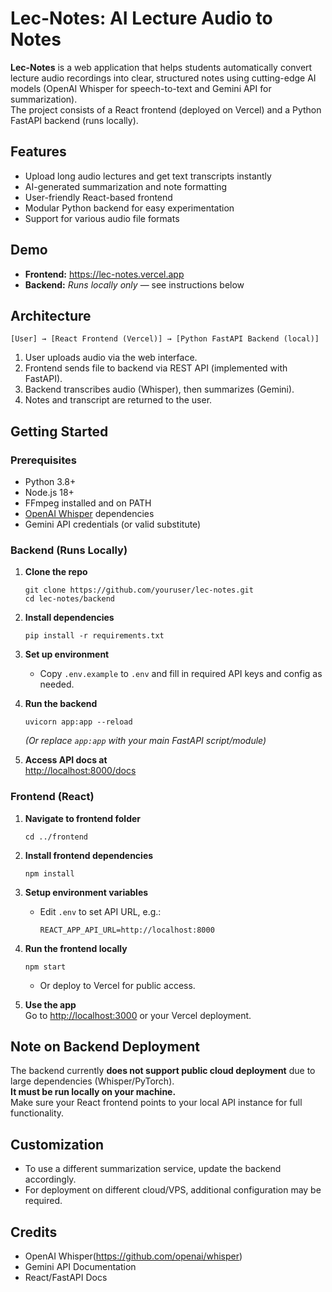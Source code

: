 # Lec-Notes: AI Lecture Audio to Notes

**Lec-Notes** is a web application that helps students automatically convert lecture audio recordings into clear, structured notes using cutting-edge AI models (OpenAI Whisper for speech-to-text and Gemini API for summarization).  
The project consists of a React frontend (deployed on Vercel) and a Python FastAPI backend (runs locally).

## Features

- Upload long audio lectures and get text transcripts instantly
- AI-generated summarization and note formatting
- User-friendly React-based frontend
- Modular Python backend for easy experimentation
- Support for various audio file formats

## Demo

- **Frontend:** https://lec-notes.vercel.app
- **Backend:** *Runs locally only* — see instructions below


## Architecture

```
[User] → [React Frontend (Vercel)] → [Python FastAPI Backend (local)]
```

1. User uploads audio via the web interface.
2. Frontend sends file to backend via REST API (implemented with FastAPI).
3. Backend transcribes audio (Whisper), then summarizes (Gemini).
4. Notes and transcript are returned to the user.


## Getting Started

### Prerequisites

- Python 3.8+
- Node.js 18+
- FFmpeg installed and on PATH
- [OpenAI Whisper](https://github.com/openai/whisper) dependencies
- Gemini API credentials (or valid substitute)

### Backend (Runs Locally)

1. **Clone the repo**
    ```
    git clone https://github.com/youruser/lec-notes.git
    cd lec-notes/backend
    ```

2. **Install dependencies**
    ```
    pip install -r requirements.txt
    ```

3. **Set up environment**
    - Copy `.env.example` to `.env` and fill in required API keys and config as needed.

4. **Run the backend**
    ```
    uvicorn app:app --reload
    ```
    *(Or replace `app:app` with your main FastAPI script/module)*

5. **Access API docs at**  
   [http://localhost:8000/docs](http://localhost:8000/docs)

### Frontend (React)

1. **Navigate to frontend folder**
    ```
    cd ../frontend
    ```

2. **Install frontend dependencies**
    ```
    npm install
    ```

3. **Setup environment variables**
    - Edit `.env` to set API URL, e.g.:  
      ```
      REACT_APP_API_URL=http://localhost:8000
      ```

4. **Run the frontend locally**
    ```
    npm start
    ```
    - Or deploy to Vercel for public access.

5. **Use the app**  
   Go to [http://localhost:3000](http://localhost:3000) or your Vercel deployment.

## Note on Backend Deployment

The backend currently **does not support public cloud deployment** due to large dependencies (Whisper/PyTorch).  
**It must be run locally on your machine.**  
Make sure your React frontend points to your local API instance for full functionality.

## Customization

- To use a different summarization service, update the backend accordingly.
- For deployment on different cloud/VPS, additional configuration may be required.

## Credits

- OpenAI Whisper(https://github.com/openai/whisper)
- Gemini API Documentation
- React/FastAPI Docs
